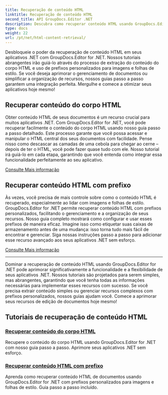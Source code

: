 ```yaml
---
title: Recuperação de conteúdo HTML
linktitle: Recuperação de conteúdo HTML
second_title: API GroupDocs.Editor .NET
description: Descubra como recuperar conteúdo HTML usando GroupDocs.Editor for .NET. Guias passo a passo para recuperar o conteúdo do corpo e prefixos personalizados incluídos.
type: docs
weight: 22
url: /pt/net/html-content-retrieval/
---
```

Desbloqueie o poder da recuperação de conteúdo HTML em seus aplicativos .NET com GroupDocs.Editor for .NET. Nossos tutoriais abrangentes irão guiá-lo através do processo de extração do conteúdo do corpo HTML e uso de prefixos personalizados para imagens e folhas de estilo. Se você deseja aprimorar o gerenciamento de documentos ou simplificar a organização de recursos, nossos guias passo a passo garantem uma integração perfeita. Mergulhe e comece a otimizar seus aplicativos hoje mesmo!

## Recuperar conteúdo do corpo HTML

Obter conteúdo HTML de seus documentos é um recurso crucial para muitos aplicativos .NET. Com GroupDocs.Editor for .NET, você pode recuperar facilmente o conteúdo do corpo HTML usando nosso guia passo a passo detalhado. Este processo garante que você possa acessar e manipular o HTML central dos seus documentos com facilidade. Pense nisso como descascar as camadas de uma cebola para chegar ao cerne – depois de ter o HTML, você pode fazer quase tudo com ele. Nosso tutorial irá guiá-lo em cada etapa, garantindo que você entenda como integrar essa funcionalidade perfeitamente ao seu aplicativo.

[Consulte Mais informação](./retrieve-html-body-content/)

## Recuperar conteúdo HTML com prefixo

Às vezes, você precisa de mais controle sobre como o conteúdo HTML é recuperado, especialmente ao lidar com imagens e folhas de estilo. GroupDocs.Editor for .NET permite recuperar conteúdo HTML com prefixos personalizados, facilitando o gerenciamento e a organização de seus recursos. Nosso guia completo mostrará como configurar e usar esses prefixos de maneira eficaz. Imagine isso como etiquetar suas caixas de armazenamento antes de uma mudança: isso torna tudo mais fácil de encontrar e gerenciar. Siga nossas instruções passo a passo para adicionar esse recurso avançado aos seus aplicativos .NET sem esforço.

[Consulte Mais informação](./retrieve-html-content-with-prefix/)

---

Dominar a recuperação de conteúdo HTML usando GroupDocs.Editor for .NET pode aprimorar significativamente a funcionalidade e a flexibilidade de seus aplicativos .NET. Nossos tutoriais são projetados para serem simples, mas abrangentes, garantindo que você tenha todas as informações necessárias para implementar esses recursos com sucesso. Se você precisa extrair conteúdo simples ou gerenciar recursos complexos com prefixos personalizados, nossos guias ajudam você. Comece a aprimorar seus recursos de edição de documentos hoje mesmo!
## Tutoriais de recuperação de conteúdo HTML
### [Recuperar conteúdo do corpo HTML](./retrieve-html-body-content/)
Recupere o conteúdo do corpo HTML usando GroupDocs.Editor for .NET com nosso guia passo a passo. Aprimore seus aplicativos .NET sem esforço.
### [Recuperar conteúdo HTML com prefixo](./retrieve-html-content-with-prefix/)
Aprenda como recuperar conteúdo HTML de documentos usando GroupDocs.Editor for .NET com prefixos personalizados para imagens e folhas de estilo. Guia passo a passo incluído.
